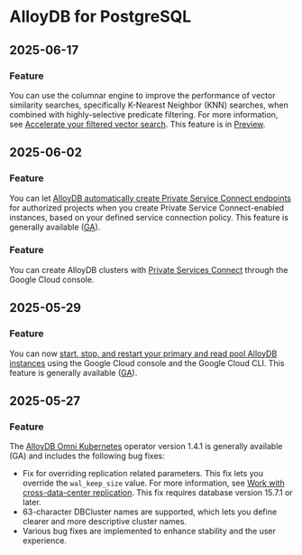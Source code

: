 # AlloyDB for PostgreSQL

## 2025-06-17

### Feature

You can use the columnar engine to improve the performance of vector similarity
searches, specifically K-Nearest Neighbor (KNN) searches, when combined with
highly-selective predicate filtering. For more information, see
[Accelerate your filtered vector search](https://cloud.google.com/alloydb/docs/ai/perform-vector-search#accelerate-filtered-vector-search). This feature is in
[Preview](https://cloud.google.com/products#product-launch-stages).

## 2025-06-02

### Feature

You can let [AlloyDB automatically create Private Service Connect endpoints](https://cloud.google.com/alloydb/docs/configure-private-service-connect#create_the_endpoint_automatically)
for authorized projects when you create Private Service Connect-enabled
instances, based on your defined service connection policy. This feature is generally available ([GA](https://cloud.google.com/products#product-launch-stages)).

### Feature

You can create AlloyDB clusters with [Private Services Connect](https://cloud.google.com/alloydb/docs/configure-private-service-connect#create_the_endpoint_automatically) through the Google Cloud console.

## 2025-05-29

### Feature

You can now
[start, stop, and restart your primary and read pool AlloyDB instances](https://cloud.google.com/alloydb/docs/instance-start-stop-restart)
using the Google Cloud console and the Google Cloud CLI. This feature is
generally available
([GA](https://cloud.google.com/products#product-launch-stages)).

## 2025-05-27

### Feature

The [AlloyDB Omni Kubernetes](/alloydb/omni/current/docs/deploy-kubernetes) operator version 1.4.1 is generally available (GA) and includes the following bug fixes:

* Fix for overriding replication related parameters. This fix lets you override the `wal_keep_size` value. For more information, see [Work with cross-data-center replication](/alloydb/omni/current/docs/cross-data-center-replication/work-with-cross-data-center-replication). This fix requires database version 15.7.1 or later.
* 63-character DBCluster names are supported, which lets you define clearer and more descriptive cluster names.
* Various bug fixes are implemented to enhance stability and the user experience.

